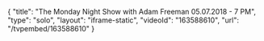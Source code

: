 {
    "title": "The Monday Night Show with Adam Freeman 05.07.2018 - 7 PM",
    "type": "solo",
    "layout": "iframe-static",
    "videoId": "163588610",
    "url": "\/tvpembed\/163588610"
}